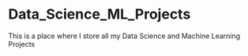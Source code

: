 # Data_Science_ML_Projects
This is a place where I store all my Data Science and Machine Learning Projects
